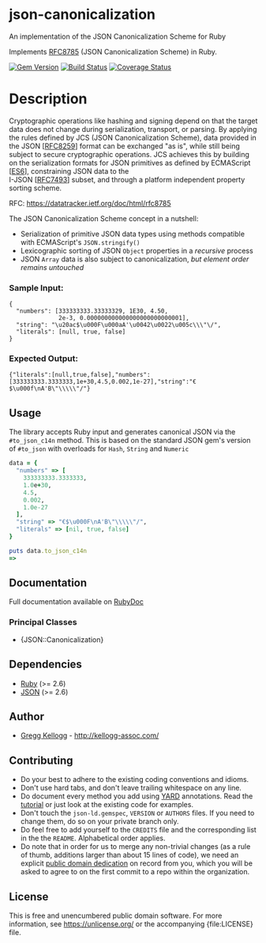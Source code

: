 # json-canonicalization
An implementation of the JSON Canonicalization Scheme for Ruby

Implements [RFC8785](https://datatracker.ietf.org/doc/html/rfc8785) (JSON Canonicalization Scheme) in Ruby.

[![Gem Version](https://badge.fury.io/rb/json-canonicalization.png)](http://badge.fury.io/rb/json-canonicalization)
[![Build Status](https://github.com/dryruby/json-canonicalization/workflows/CI/badge.svg?branch=develop)](https://github.com/dryruby/json-canonicalization/actions?query=workflow%3ACI)
[![Coverage Status](https://coveralls.io/repos/dryruby/json-canonicalization/badge.svg)](https://coveralls.io/r/dryruby/json-canonicalization)

# Description

Cryptographic operations like hashing and signing depend on that the target 
data does not change during serialization, transport, or parsing. 
By applying the rules defined by JCS (JSON Canonicalization Scheme), 
data provided in the JSON [[RFC8259](https://tools.ietf.org/html/rfc8259)]
format can be exchanged "as is", while still being subject to secure cryptographic operations.
JCS achieves this by building on the serialization formats for JSON
primitives as defined by ECMAScript [[ES6](https://www.ecma-international.org/ecma-262/6.0/index.html)],
constraining JSON data to the<br>I-JSON [[RFC7493](https://tools.ietf.org/html//rfc7493)] subset,
and through a platform independent property sorting scheme.

RFC: https://datatracker.ietf.org/doc/html/rfc8785

The JSON Canonicalization Scheme concept in a nutshell:
- Serialization of primitive JSON data types using methods compatible with ECMAScript's `JSON.stringify()`
- Lexicographic sorting of JSON `Object` properties in a *recursive* process
- JSON `Array` data is also subject to canonicalization, *but element order remains untouched*

### Sample Input:
```code
{
  "numbers": [333333333.33333329, 1E30, 4.50,
              2e-3, 0.000000000000000000000000001],
  "string": "\u20ac$\u000F\u000aA'\u0042\u0022\u005c\\\"\/",
  "literals": [null, true, false]
}
```
### Expected Output:
```code
{"literals":[null,true,false],"numbers":[333333333.3333333,1e+30,4.5,0.002,1e-27],"string":"€$\u000f\nA'B\"\\\\\"/"}
```
## Usage
The library accepts Ruby input and generates canonical JSON via the `#to_json_c14n` method. This is based on the standard JSON gem's version of `#to_json` with overloads for `Hash`, `String` and `Numeric`

```ruby
data = {
  "numbers" => [
    333333333.3333333,
    1.0e+30,
    4.5,
    0.002,
    1.0e-27
  ],
  "string" => "€$\u000F\nA'B\"\\\\\"/",
  "literals" => [nil, true, false]
}

puts data.to_json_c14n
=> 
```

## Documentation
Full documentation available on [RubyDoc](http://rubydoc.info/gems/json-canonicalization/file/README.md)

### Principal Classes
* {JSON::Canonicalization}

## Dependencies
* [Ruby](http://ruby-lang.org/) (>= 2.6)
* [JSON](https://rubygems.org/gems/json) (>= 2.6)

## Author
* [Gregg Kellogg](http://github.com/gkellogg) - <http://kellogg-assoc.com/>

## Contributing
* Do your best to adhere to the existing coding conventions and idioms.
* Don't use hard tabs, and don't leave trailing whitespace on any line.
* Do document every method you add using [YARD][] annotations. Read the
  [tutorial][YARD-GS] or just look at the existing code for examples.
* Don't touch the `json-ld.gemspec`, `VERSION` or `AUTHORS` files. If you need to
  change them, do so on your private branch only.
* Do feel free to add yourself to the `CREDITS` file and the corresponding
  list in the the `README`. Alphabetical order applies.
* Do note that in order for us to merge any non-trivial changes (as a rule
  of thumb, additions larger than about 15 lines of code), we need an
  explicit [public domain dedication][PDD] on record from you,
  which you will be asked to agree to on the first commit to a repo within the organization.

## License

This is free and unencumbered public domain software. For more information,
see <https://unlicense.org/> or the accompanying {file:LICENSE} file.

[YARD]:           https://yardoc.org/
[YARD-GS]:        https://rubydoc.info/docs/yard/file/docs/GettingStarted.md
[PDD]:            https://unlicense.org/#unlicensing-contributions
